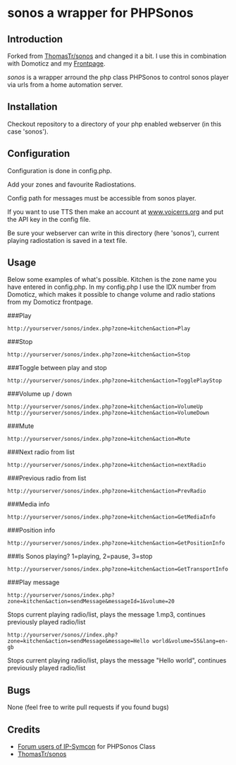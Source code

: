sonos a wrapper for PHPSonos
=====

## Introduction 
Forked from [ThomasTr/sonos](https://github.com/ThomasTr/sonos) and changed it a bit.
I use this in combination with Domoticz and my [Frontpage](https://github.com/gerard33/frontpage).

*sonos* is a wrapper arround the php class PHPSonos to control sonos player via urls from a home automation server. 

## Installation 

Checkout repository to a directory of your php enabled webserver (in this case 'sonos'). 

## Configuration 
Configuration is done in config.php.

Add your zones and favourite Radiostations.

Config path for messages must be accessible from sonos player.

If you want to use TTS then make an account at www.voicerrs.org and put the API key in the config file.

Be sure your webserver can write in this directory (here 'sonos'), current playing radiostation is saved in a text file. 

## Usage
Below some examples of what's possible. Kitchen is the zone name you have entered in config.php.
In my config.php I use the IDX number from Domoticz, which makes it possible to change volume and radio stations from my Domoticz frontpage.

###Play 
``` 
http://yourserver/sonos/index.php?zone=kitchen&action=Play 
``` 

###Stop 
``` 
http://yourserver/sonos/index.php?zone=kitchen&action=Stop 
``` 

###Toggle between play and stop 
``` 
http://yourserver/sonos/index.php?zone=kitchen&action=TogglePlayStop 
``` 

###Volume up / down 
``` 
http://yourserver/sonos/index.php?zone=kitchen&action=VolumeUp
http://yourserver/sonos/index.php?zone=kitchen&action=VolumeDown
``` 

###Mute
``` 
http://yourserver/sonos/index.php?zone=kitchen&action=Mute 
``` 

###Next radio from list 
``` 
http://yourserver/sonos/index.php?zone=kitchen&action=nextRadio 
``` 

###Previous radio from list 
``` 
http://yourserver/sonos/index.php?zone=kitchen&action=PrevRadio 
``` 

###Media info 
``` 
http://yourserver/sonos/index.php?zone=kitchen&action=GetMediaInfo 
``` 

###Position info 
``` 
http://yourserver/sonos/index.php?zone=kitchen&action=GetPositionInfo 
``` 

###Is Sonos playing? 1=playing, 2=pause, 3=stop 
``` 
http://yourserver/sonos/index.php?zone=kitchen&action=GetTransportInfo 
``` 

###Play message 
``` 
http://yourserver/sonos/index.php?zone=kitchen&action=sendMessage&messageId=1&volume=20
``` 
Stops current playing radio/list, plays the message 1.mp3, continues previously played radio/list 

``` 
http://yourserver/sonos//index.php?zone=kitchen&action=sendMessage&message=Hello world&volume=55&lang=en-gb
``` 
Stops current playing radio/list, plays the message "Hello world", continues previously played radio/list

## Bugs

None (feel free to write pull requests if you found bugs) 

## Credits 

* [Forum users of IP-Symcon]( http://www.ip-symcon.de/forum) for PHPSonos Class 
* [ThomasTr/sonos](https://github.com/ThomasTr/sonos)
